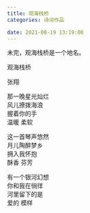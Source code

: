 ```yaml
---
title: 观海栈桥
categories: 诗词作品

date: 2021-08-19 13:19:00
---
```


未完，观海栈桥是一个地名。

<!-- more -->

<div class="poem">
观海栈桥

张翔

那一晚星光灿烂  
风儿撩拨海浪  
握着你的手  
温暖 柔软  


这一首琴声悠然  
月儿陶醉梦乡  
拥入我怀抱  
酥香 芬芳  


有一个银河幻想  
你和我在徜徉  
河里留下的是  
爱的 模样

</div>
